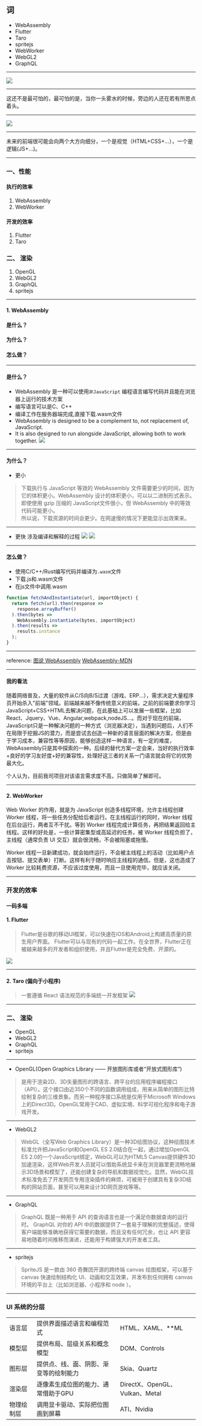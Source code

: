 ## 词
- WebAssembly
- Flutter
- Taro
- spritejs
- WebWorker
- WebGL2
- GraphQL
---

![](./images/D2/sha.jpg)

---

这还不是最可怕的，最可怕的是，当你一头雾水的时候，旁边的人还在若有所思点着头。

---
![](./images/D2/nod.jpeg)

---

未来的前端很可能会向两个大方向细分，一个是视觉（HTML+CSS+...），一个是逻辑(JS+...)。

---
### 一、性能

#### 执行的效率
1. WebAssembly
2. WebWorker
#### 开发的效率
1. Flutter
2. Taro 

### 二、 渲染
1. OpenGL
2. WebGL2
3. GraphQL
4. spritejs

---
#### 1. WebAssembly

#### 是什么？
#### 为什么？
#### 怎么做？

---

#### 是什么？
- WebAssembly 是一种可以使用`非JavaScript` 编程语言编写代码并且能在浏览器上运行的技术方案
- 编写语言可以是C、C++
- 编译工作在服务器端完成,直接下载.wasm文件
- WebAssembly is designed to be a complement to, not replacement of, JavaScript.
- It is also designed to run alongside JavaScript, allowing both to work together.
![](./images/D2/c2webassembly.webp)

---
#### 为什么？
- 更小  
>下载执行与 JavaScript 等效的 WebAssembly 文件需要更少的时间，因为它的体积更小。WebAssembly 设计的体积更小，可以以二进制形式表示。  
即使使用 gzip 压缩的 JavaScript文件很小，但 WebAssembly 中的等效代码可能更小。  
所以说，下载资源的时间会更少。在网速慢的情况下更能显示出效果来。
---
- 更快 涉及编译和解释的过程
![](./images/D2/parse-js.png)
![](./images/D2/parse-wasm.png)

---

#### 怎么做？
- 使用C/C++/Rust编写代码并编译为`.wasm`文件
- 下载.js和.wasm文件
- 在js文件中调用.wasm
```javascript
function fetchAndInstantiate(url, importObject) {
  return fetch(url).then(response =>
    response.arrayBuffer()
  ).then(bytes =>
    WebAssembly.instantiate(bytes, importObject)
  ).then(results =>
    results.instance
  );
}
```
---
reference: [图说 WebAssembly](https://www.zcfy.cc/article/an-abridged-cartoon-introduction-to-webassembly-ndash-smashing-magazine)
[WebAssembly-MDN](https://developer.mozilla.org/en-US/docs/WebAssembly)

---

#### 我的看法
随着网络普及，大量的软件从C/S向B/S过渡（游戏、ERP...），需求决定大量程序员开始杀入"前端"领域。前端越来越不像传统意义的前端，之前的前端要求你学习JavaScript+CSS+HTML去解决问题，在此基础上可以发展一些框架，比如React、Jquery、Vue、Angular,webpack,nodeJS...。而对于现在的前端，JavaScript只是一种解决问题的一种方式（浏览器决定），当遇到问题后，人们不在局限于挖掘JS的潜力，而是尝试去创造一种新的语言层面的解决方案，但是由于学习成本，兼容性等等原因，能够创造这样一种语言，有一定的难度，WebAssembly只是其中探索的一种。后续的替代方案一定会来，当好的执行效率+良好的学习友好度+好的兼容性，处理好这三者的关系一门语言就会将它的优势最大化。

个人认为，目前我司项目对该语言需求度不高，只做简单了解即可。

---

#### 2. WebWorker
 Web Worker 的作用，就是为 JavaScript 创造多线程环境，允许主线程创建 Worker 线程，将一些任务分配给后者运行。在主线程运行的同时，Worker 线程在后台运行，两者互不干扰。等到 Worker 线程完成计算任务，再把结果返回给主线程。这样的好处是，一些计算密集型或高延迟的任务，被 Worker 线程负担了，主线程（通常负责 UI 交互）就会很流畅，不会被阻塞或拖慢。

Worker 线程一旦新建成功，就会始终运行，不会被主线程上的活动（比如用户点击按钮、提交表单）打断。这样有利于随时响应主线程的通信。但是，这也造成了 Worker 比较耗费资源，不应该过度使用，而且一旦使用完毕，就应该关闭。

---
### 开发的效率


#### 一码多端
#### 1. Flutter
> Flutter是谷歌的移动UI框架，可以快速在iOS和Android上构建高质量的原生用户界面。 Flutter可以与现有的代码一起工作。在全世界，Flutter正在被越来越多的开发者和组织使用，并且Flutter是完全免费、开源的。

![](./images/D2/flutter.webp)

---


#### 2. Taro (偏向于小程序)
> 一套遵循 React 语法规范的多端统一开发框架
![](./images/D2/taro.png)


---

### 二、 渲染
- OpenGL
- WebGL2
- GraphQL
- spritejs

---

- OpenGL(Open Graphics Library —— 开放图形库或者“开放式图形库”)
> 是用于渲染2D、3D矢量图形的跨语言、跨平台的应用程序编程接口（API）。这个接口由近350个不同的函数调用组成，用来从简单的图形比特绘制复杂的三维景象。而另一种程序接口系统是仅用于Microsoft Windows上的Direct3D。OpenGL常用于CAD、虚拟实境、科学可视化程序和电子游戏开发。

---

- WebGL2
> WebGL（全写Web Graphics Library）是一种3D绘图协议，这种绘图技术标准允许把JavaScript和OpenGL ES 2.0结合在一起，通过增加OpenGL ES 2.0的一个JavaScript绑定，WebGL可以为HTML5 Canvas提供硬件3D加速渲染，这样Web开发人员就可以借助系统显卡来在浏览器里更流畅地展示3D场景和模型了，还能创建复杂的导航和数据视觉化。显然，WebGL技术标准免去了开发网页专用渲染插件的麻烦，可被用于创建具有复杂3D结构的网站页面，甚至可以用来设计3D网页游戏等等。

---

- GraphQL 
> GraphQL 既是一种用于 API 的查询语言也是一个满足你数据查询的运行时。 GraphQL 对你的 API 中的数据提供了一套易于理解的完整描述，使得客户端能够准确地获得它需要的数据，而且没有任何冗余，也让 API 更容易地随着时间推移而演进，还能用于构建强大的开发者工具。

---


- spritejs
> SpriteJS 是一款由 360 奇舞团开源的跨终端 canvas 绘图框架，可以基于 canvas 快速绘制结构化 UI、动画和交互效果，并发布到任何拥有 canvas 环境的平台上（比如浏览器、小程序和 node ）。
---
### UI 系统的分层
||||
|-|-|-|
|语言层|提供界面描述语言和编程范式|HTML、XAML、**ML|
|模型层|提供布局、层级关系和概念模型|DOM、Controls|
|图形层|提供点、线、面、阴影、渐变等的绘制能力|Skia、Quartz|
|渲染层|逐像素生成位图的能力、通常借助于GPU|DirectX、OpenGL、Vulkan、Metal|
|物理绘制层|调用显卡驱动、实际把位图画到屏幕|ATI、Nvidia|

